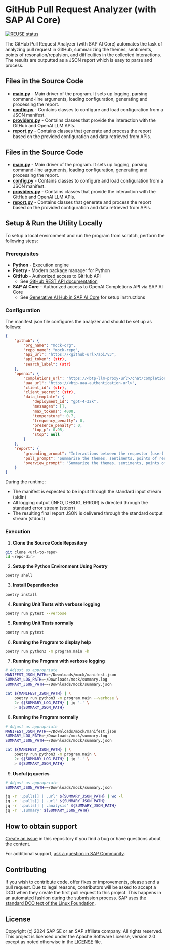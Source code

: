 # GitHub Pull Request Analyzer (with SAP AI Core)

[![REUSE status](https://api.reuse.software/badge/github.com/SAP-samples/github-pull-analyzer)](https://api.reuse.software/info/github.com/SAP-samples/github-pull-analyzer)

The GitHub Pull Request Analyzer (with SAP AI Core) automates the task of analyzing pull request in GitHub, summarizing the themes, sentiments, points of resonation/repulsion, and difficulties in the collected interactions. The results are outputted as a JSON report which is easy to parse and process.

## Files in the Source Code

- [**main.py**](program/main.py) - Main driver of the program. It sets up logging, parsing command-line arguments, loading configuration, generating and processing the report.
- [**config.py**](program/config.py) - Contains classes to configure and load configuration from a JSON manifest.
- [**providers.py**](program/providers.py) - Contains classes that provide the interaction with the GitHub and OpenAI LLM APIs.
- [**report.py**](program/report.py) - Contains classes that generate and process the report based on the provided configuration and data retrieved from APIs.

## Files in the Source Code

- [**main.py**](program/main.py) - Main driver of the program. It sets up logging, parsing command-line arguments, loading configuration, generating and processing the report.
- [**config.py**](program/config.py) - Contains classes to configure and load configuration from a JSON manifest.
- [**providers.py**](program/providers.py) - Contains classes that provide the interaction with the GitHub and OpenAI LLM APIs.
- [**report.py**](program/report.py) - Contains classes that generate and process the report based on the provided configuration and data retrieved from APIs.

## Setup & Run the Utility Locally

To setup a local environment and run the program from scratch, perform the following steps:

### Prerequisites

- **Python** - Execution engine
- **Poetry** - Modern package manager for Python
- **GitHub** - Authorized access to GitHub API
  - See [GitHub REST API documentation](https://docs.github.com/en/rest)
- **SAP AI Core** - Authorized access to OpenAI Completions API via SAP AI Core
  - See [Generative AI Hub in SAP AI Core](https://help.sap.com/docs/sap-ai-core/sap-ai-core-service-guide/models-and-scenarios-in-generative-ai-hub) for setup instructions

### Configuration

The manifest.json file configures the analyzer and should be set up as follows:

```json
{
    "github": {
        "org_name": "mock-org",
        "repo_name": "mock-repo",
        "api_url": "https://<github-url>/api/v3",
        "api_token": (str),
        "search_label": (str)
    },
    "openai": {
        "completions_url": "https://<btp-llm-proxy-url>/chat/completions?api-version=<version>",
        "uaa_url": "https://<btp-uaa-authentication-url>",
        "client_id": (str),
        "client_secret": (str),
        "data_template": {
            "deployment_id": "gpt-4-32k",
            "messages": [],
            "max_tokens": 4000,
            "temperature": 0.7,
            "frequency_penalty": 0,
            "presence_penalty": 0,
            "top_p": 0.95,
            "stop": null
        }
    },
    "report": {
        "grounding_prompt": "Interactions between the requestor (user) and reviewer(s) (assistant)",
        "pull_prompt": "Summarize the themes, sentiments, points of resonation, points of repulsion and difficulties for this interaction",
        "overview_prompt": "Summarize the themes, sentiments, points of resonation, points of repulsion and difficulties in aggregate for all interactions"
    }
}
```

During the runtime:

* The manifest is expected to be input through the standard input stream (stdin)
* All logging output (INFO, DEBUG, ERROR) is directed through the standard error stream (stderr)
* The resulting final report JSON is delivered through the standard output stream (stdout)

### Execution

1. **Clone the Source Code Repository**

```bash
git clone <url-to-repo>
cd <repo-dir>
```

2. **Setup the Python Environment Using Poetry**

```bash
poetry shell
```

3. **Install Dependencies**

```bash
poetry install
```

4. **Running Unit Tests with verbose logging**

```bash
poetry run pytest --verbose
```

5. **Running Unit Tests normally**

```bash
poetry run pytest
```

6. **Running the Program to display help**

```bash
poetry run python3 -m program.main -h
```

7. **Running the Program with verbose logging**

```bash
# Adjust as appropriate
MANIFEST_JSON_PATH=~/Downloads/mock/manifest.json
SUMMARY_LOG_PATH=~/Downloads/mock/summary.log
SUMMARY_JSON_PATH=~/Downloads/mock/summary.json

cat ${MANIFEST_JSON_PATH} | \
    poetry run python3 -m program.main --verbose \
    2> ${SUMMARY_LOG_PATH} | jq '.' \
    > ${SUMMARY_JSON_PATH}
```

8. **Running the Program normally**

```bash
# Adjust as appropriate
MANIFEST_JSON_PATH=~/Downloads/mock/manifest.json
SUMMARY_LOG_PATH=~/Downloads/mock/summary.log
SUMMARY_JSON_PATH=~/Downloads/mock/summary.json

cat ${MANIFEST_JSON_PATH} | \
    poetry run python3 -m program.main \
    2> ${SUMMARY_LOG_PATH} | jq '.' \
    > ${SUMMARY_JSON_PATH}
```

9. **Useful jq queries**

```bash
# Adjust as appropriate
SUMMARY_JSON_PATH=~/Downloads/mock/summary.json

jq -r '.pulls[] | .url' ${SUMMARY_JSON_PATH} | wc -l
jq -r '.pulls[] | .url' ${SUMMARY_JSON_PATH}
jq -r '.pulls[] | .analysis' ${SUMMARY_JSON_PATH}
jq -r '.summary' ${SUMMARY_JSON_PATH}
```

## How to obtain support

[Create an issue](https://github.com/SAP-samples/btp-llm-github-pull-analyzer/issues) in this repository if you find a bug or have questions about the content.

For additional support, [ask a question in SAP Community](https://answers.sap.com/questions/ask.html).

## Contributing

If you wish to contribute code, offer fixes or improvements, please send a pull request. Due to legal reasons, contributors will be asked to accept a DCO when they create the first pull request to this project. This happens in an automated fashion during the submission process. SAP uses [the standard DCO text of the Linux Foundation](https://developercertificate.org/).

## License

Copyright (c) 2024 SAP SE or an SAP affiliate company. All rights reserved. This project is licensed under the Apache Software License, version 2.0 except as noted otherwise in the [LICENSE](LICENSE) file.
